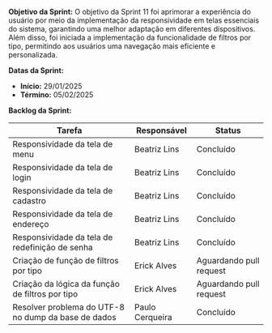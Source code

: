 
**Objetivo da Sprint:**
O objetivo da Sprint 11 foi aprimorar a experiência do usuário por meio da implementação da responsividade em telas essenciais do sistema, garantindo uma melhor adaptação em diferentes dispositivos. Além disso, foi iniciada a implementação da funcionalidade de filtros por tipo, permitindo aos usuários uma navegação mais eficiente e personalizada.

**Datas da Sprint:**

- **Início:** 29/01/2025
- **Término:** 05/02/2025

**Backlog da Sprint:**

| Tarefa | Responsável | Status |
|--------|-------------|-----------------------|
| Responsividade da tela de menu | Beatriz Lins | Concluído | 
| Responsividade da tela de login | Beatriz Lins | Concluído | 
| Responsividade da tela de cadastro | Beatriz Lins | Concluído | 
| Responsividade da tela de endereço | Beatriz Lins | Concluído | 
| Responsividade da tela de redefinição de senha | Beatriz Lins | Concluído | 
| Criação de função de filtros por tipo | Erick Alves | Aguardando pull request | 
| Criação da lógica da função de filtros por tipo | Erick Alves | Aguardando pull request | 
| Resolver problema do UTF-8 no dump da base de dados | Paulo Cerqueira | Concluído | 
